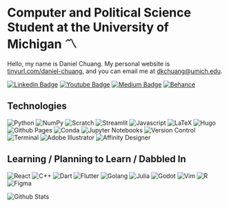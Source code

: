 # Computer and Political Science Student at the University of Michigan 〽️

Hello, my name is Daniel Chuang. My personal website is [tinyurl.com/daniel-chuang](tinyurl.com/daniel-chuang), and you can email me at [dkchuang@umich.edu](mailto:dkchuang@umich.edu).

[![Linkedin Badge](https://img.shields.io/badge/LinkedIn-0077B5?style=for-the-badge&logo=linkedin&logoColor=white)](https://www.linkedin.com/in/daniel-chuang-7a1bb920b/)
[![Youtube Badge](https://img.shields.io/badge/YouTube-FF0000?style=for-the-badge&logo=youtube&logoColor=white)](https://www.youtube.com/channel/UCxJIH142HcyaDzB5w4aR33w/videos)
[![Medium Badge](https://img.shields.io/badge/Medium-12100E?style=for-the-badge&logo=medium&logoColor=white)](https://medium.com/@sharpinclude)
[![Behance](https://img.shields.io/badge/Behance-0054F7?style=for-the-badge&logo=behance&logoColor=white)](https://www.behance.net/dcswagness3a22)

## Technologies

![Python](https://img.shields.io/badge/Python-FFD43B?style=for-the-badge&logo=python&logoColor=blue)
![NumPy](https://img.shields.io/badge/Numpy-777BB4?style=for-the-badge&logo=numpy&logoColor=white)
![Scratch](https://img.shields.io/badge/Scratch-4D97FF?style=for-the-badge&logo=Scratch&logoColor=white)
![Streamlit](https://img.shields.io/badge/Streamlit-FF4B4B?style=for-the-badge&logo=Streamlit&logoColor=white)
![Javascript](https://img.shields.io/badge/JavaScript-323330?style=for-the-badge&logo=javascript&logoColor=F7DF1E)
![LaTeX](https://img.shields.io/badge/LaTeX-47A141?style=for-the-badge&logo=LaTeX&logoColor=white)
![Hugo](https://img.shields.io/badge/Hugo-FF4088?style=for-the-badge&logo=hugo&logoColor=whit)
![Github Pages](https://img.shields.io/badge/GitHub%20Pages-222222?style=for-the-badge&logo=GitHub%20Pages&logoColor=white)
![Conda](https://img.shields.io/badge/conda-342B029.svg?&style=for-the-badge&logo=anaconda&logoColor=white)
![Jupyter Notebooks](https://img.shields.io/badge/Jupyter-F37626.svg?&style=for-the-badge&logo=Jupyter&logoColor=white)
![Version Control](https://img.shields.io/badge/GIT-E44C30?style=for-the-badge&logo=git&logoColor=white)
![Terminal](https://img.shields.io/badge/windows%20terminal-4D4D4D?style=for-the-badge&logo=windows%20terminal&logoColor=white)
![Adobe Illustrator](https://img.shields.io/badge/Adobe%20Illustrator-FF9A00?style=for-the-badge&logo=adobe%20illustrator&logoColor=white)
![Affinity Designer](https://img.shields.io/badge/affinity_designer-%231B72BE.svg?style=for-the-badge&logo=affinity-designer&logoColor=white)


## Learning / Planning to Learn / Dabbled In
![React](https://img.shields.io/badge/React-20232A?style=for-the-badge&logo=react&logoColor=61DAF)
![C++](https://img.shields.io/badge/C%2B%2B-00599C?style=for-the-badge&logo=c%2B%2B&logoColor=white)
![Dart](https://img.shields.io/badge/Dart-0175C2?style=for-the-badge&logo=dart&logoColor=white)
![Flutter](https://img.shields.io/badge/Flutter-02569B?style=for-the-badge&logo=flutter&logoColor=white)
![Golang](https://img.shields.io/badge/Go-00ADD8?style=for-the-badge&logo=go&logoColor=white)
![Julia](https://img.shields.io/badge/Julia-9558B2?style=for-the-badge&logo=julia&logoColor=white)
![Godot](https://img.shields.io/badge/Godot-478CBF?style=for-the-badge&logo=GodotEngine&logoColor=white)
![Vim](https://img.shields.io/badge/VIM-%2311AB00.svg?&style=for-the-badge&logo=vim&logoColor=white)
![R](https://img.shields.io/badge/R-276DC3?style=for-the-badge&logo=r&logoColor=white)
![Figma](https://img.shields.io/badge/Figma-F24E1E?style=for-the-badge&logo=figma&logoColor=white)

![Github Stats](https://github-readme-stats.vercel.app/api?username=daniel-chuang&count_private=true&show_icons=true&include_all_commits=true)